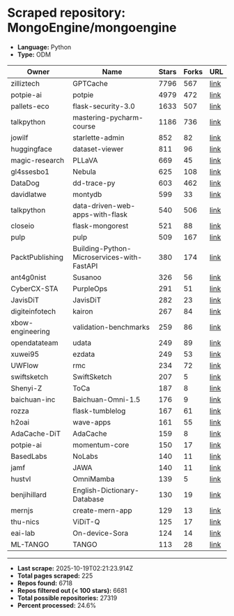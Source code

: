 # Scraped repository: MongoEngine/mongoengine
* **Language:** Python
* **Type:** ODM

| Owner | Name | Stars | Forks | URL |
|---|---|---|---|---|
| zilliztech | GPTCache | 7796 | 567 | [link](https://github.com/zilliztech/GPTCache) |
| potpie-ai | potpie | 4979 | 472 | [link](https://github.com/potpie-ai/potpie) |
| pallets-eco | flask-security-3.0 | 1633 | 507 | [link](https://github.com/pallets-eco/flask-security-3.0) |
| talkpython | mastering-pycharm-course | 1186 | 736 | [link](https://github.com/talkpython/mastering-pycharm-course) |
| jowilf | starlette-admin | 852 | 82 | [link](https://github.com/jowilf/starlette-admin) |
| huggingface | dataset-viewer | 811 | 96 | [link](https://github.com/huggingface/dataset-viewer) |
| magic-research | PLLaVA | 669 | 45 | [link](https://github.com/magic-research/PLLaVA) |
| gl4ssesbo1 | Nebula | 625 | 108 | [link](https://github.com/gl4ssesbo1/Nebula) |
| DataDog | dd-trace-py | 603 | 462 | [link](https://github.com/DataDog/dd-trace-py) |
| davidlatwe | montydb | 599 | 33 | [link](https://github.com/davidlatwe/montydb) |
| talkpython | data-driven-web-apps-with-flask | 540 | 506 | [link](https://github.com/talkpython/data-driven-web-apps-with-flask) |
| closeio | flask-mongorest | 521 | 88 | [link](https://github.com/closeio/flask-mongorest) |
| pulp | pulp | 509 | 167 | [link](https://github.com/pulp/pulp) |
| PacktPublishing | Building-Python-Microservices-with-FastAPI | 380 | 174 | [link](https://github.com/PacktPublishing/Building-Python-Microservices-with-FastAPI) |
| ant4g0nist | Susanoo | 326 | 56 | [link](https://github.com/ant4g0nist/Susanoo) |
| CyberCX-STA | PurpleOps | 291 | 51 | [link](https://github.com/CyberCX-STA/PurpleOps) |
| JavisDiT | JavisDiT | 282 | 23 | [link](https://github.com/JavisDiT/JavisDiT) |
| digiteinfotech | kairon | 267 | 84 | [link](https://github.com/digiteinfotech/kairon) |
| xbow-engineering | validation-benchmarks | 259 | 86 | [link](https://github.com/xbow-engineering/validation-benchmarks) |
| opendatateam | udata | 249 | 89 | [link](https://github.com/opendatateam/udata) |
| xuwei95 | ezdata | 249 | 53 | [link](https://github.com/xuwei95/ezdata) |
| UWFlow | rmc | 234 | 72 | [link](https://github.com/UWFlow/rmc) |
| swiftsketch | SwiftSketch | 207 | 5 | [link](https://github.com/swiftsketch/SwiftSketch) |
| Shenyi-Z | ToCa | 187 | 8 | [link](https://github.com/Shenyi-Z/ToCa) |
| baichuan-inc | Baichuan-Omni-1.5 | 176 | 9 | [link](https://github.com/baichuan-inc/Baichuan-Omni-1.5) |
| rozza | flask-tumblelog | 167 | 61 | [link](https://github.com/rozza/flask-tumblelog) |
| h2oai | wave-apps | 161 | 55 | [link](https://github.com/h2oai/wave-apps) |
| AdaCache-DiT | AdaCache | 159 | 8 | [link](https://github.com/AdaCache-DiT/AdaCache) |
| potpie-ai | momentum-core | 150 | 17 | [link](https://github.com/potpie-ai/momentum-core) |
| BasedLabs | NoLabs | 140 | 11 | [link](https://github.com/BasedLabs/NoLabs) |
| jamf | JAWA | 140 | 11 | [link](https://github.com/jamf/JAWA) |
| hustvl | OmniMamba | 139 | 5 | [link](https://github.com/hustvl/OmniMamba) |
| benjihillard | English-Dictionary-Database | 130 | 19 | [link](https://github.com/benjihillard/English-Dictionary-Database) |
| mernjs | create-mern-app | 129 | 13 | [link](https://github.com/mernjs/create-mern-app) |
| thu-nics | ViDiT-Q | 125 | 17 | [link](https://github.com/thu-nics/ViDiT-Q) |
| eai-lab | On-device-Sora | 124 | 14 | [link](https://github.com/eai-lab/On-device-Sora) |
| ML-TANGO | TANGO | 113 | 28 | [link](https://github.com/ML-TANGO/TANGO) |

---
* **Last scrape:** 2025-10-19T02:21:23.914Z
* **Total pages scraped:** 225
* **Repos found:** 6718
* **Repos filtered out (< 100 stars):** 6681
* **Total possible repositories:** 27319
* **Percent processed:** 24.6%
